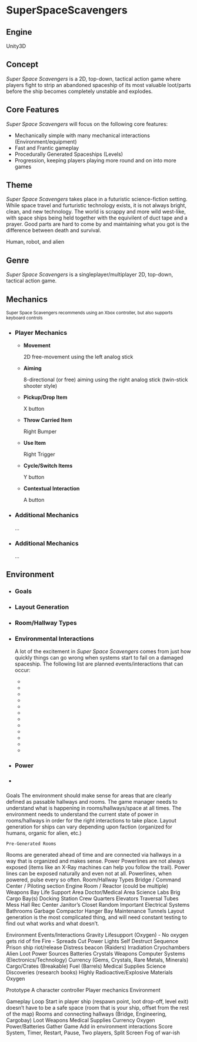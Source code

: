 <h1>SuperSpaceScavengers</h1>

<h2>Engine</h2>
<p>Unity3D</p>

<h2>Concept</h2>
<p><em>Super Space Scavengers</em> is a 2D, top-down, tactical action game where players fight to strip an abandoned spaceship of its most valuable loot/parts before the ship becomes completely unstable and explodes.</p>

<h2>Core Features</h2>
<p><em>Super Space Scavengers</em> will focus on the following core features:</p>
<ul>
 	<li>Mechanically simple with many mechanical interactions (Environment/equipment)</li>
 	<li>Fast and Frantic gameplay</li>
 	<li>Procedurally Generated Spaceships (Levels)</li>
 	<li>Progression, keeping players playing more round and on into more games</li>
 </ul> 




<h2>Theme</h2>
<p><em>Super Space Scavengers</em> takes place in a futuristic science-fiction setting. While space travel and furturistic technology exists, it is not always bright, clean, and new technology. The world is scrappy and more wild west-like, with space ships being held together with the equivilent of duct tape and a prayer. Good parts are hard to come by and maintaining what you got is the difference between death and survival.</p>
Human, robot, and alien

<h2>Genre</h2>
<p><em>Super Space Scavengers</em> is a singleplayer/multiplayer 2D, top-down, tactical action game.</p>

<h2>Mechanics</h2>
<p><sub>Super Space Scavengers recommends using an Xbox controller, but also supports keyboard controls</sub></p>
<ul>
	<li>
		<h3>Player Mechanics</h3>
		<ul>
			<li>
				<strong>Movement</strong>
				<p>2D free-movement using the left analog stick</p>
			</li>
			<li>
				<strong>Aiming</strong>
				<p>8-directional (or free) aiming using the right analog stick (twin-stick shooter style)</p>
			</li>
			<li>
				<strong>Pickup/Drop Item</strong>
				<p>X button</p>
			</li>
            <li>
                <strong>Throw Carried Item</strong>
                <p>Right Bumper</p>
            </li>
			<li>
				<strong>Use Item</strong>
				<p>Right Trigger</p>
			</li>
			<li>
				<strong>Cycle/Switch Items</strong>
				<p>Y button</p>
			</li>
            <li>
                <strong>Contextual Interaction</strong>
                <p>A button</p>
            </li>
		</ul>
	</li>
	<li>
		<h3>Additional Mechanics</h3>
		<p>...</p>
	</li>
	<li>
		<h3>Additional Mechanics</h3>
		<p>...</p>
	</li>
</ul>

<h2>Environment</h2>
<ul>
    <li>
        <h3>Goals</h3>
        <p></p>
    </li>
    <li>
        <h3>Layout Generation</h3>
        <p></p>
    </li>
    <li>
        <h3>Room/Hallway Types</h3>
        <p></p>
    </li>
    <li>
        <h3>Environmental Interactions</h3>
        <p>A lot of the excitement in <em>Super Space Scavengers</em> comes from just how quickly things can go wrong when systems start to fail on a damaged spaceship. The following list are planned events/interactions that can occur:</p>
        <ul>
            <li></li>
            <li></li>
            <li></li>
            <li></li>
            <li></li>
            <li></li>
            <li></li>
            <li></li>
            <li></li>
            <li></li>
            <li></li>
            <li></li>
        </ul>
    </li>
    <li>
        <h3>Power</h3>
        <p></p>
    </li>
    <li>
        <h3></h3>
        <p></p>
    </li>
</ul>
    Goals
The environment should make sense for areas that are clearly defined as passable hallways and rooms. The game manager needs to understand what is happening in rooms/hallways/space at all times.
The environment needs to understand the current state of power in rooms/hallways in order for the right interactions to take place. Layout generation for ships can vary depending upon faction (organized for humans, organic for alien, etc.)

	Pre-Generated Rooms
Rooms are generated ahead of time and are connected via hallways in a way that is organized and makes sense.
	Power
Powerlines are not always exposed (items like an X-Ray machines can help you follow the trail). Power lines can be exposed naturally and even not at all. Powerlines, when powered, pulse every so often.
	Room/Hallway Types
Bridge / Command Center / Piloting section
Engine Room / Reactor (could be multiple)
Weapons Bay
Life Support Area
Doctor/Medical Area
Science Labs
Brig
Cargo Bay(s)
Docking Station
Crew Quarters
Elevators
Traversal Tubes
Mess Hall
Rec Center
Janitor’s Closet
Random Important Electrical Systems
Bathrooms
Garbage Compactor
Hanger Bay
Maintenance Tunnels
	Layout generation is the most complicated thing, and will need constant testing to find out what works and what doesn’t.

Environment Events/Interactions
Gravity
Lifesupport (Oxygen) - No oxygen gets rid of fire
Fire - Spreads
Cut Power
Lights
Self Destruct Sequence
Prison ship riot/release
Distress beacon (Raiders)
Irradiation
Cryochambers
Alien
Loot
Power Sources
Batteries
Crystals
Weapons
Computer Systems (Electronics/Technology)
Currency (Gems, Crystals, Rare Metals, Minerals)
Cargo/Crates (Breakable)
Fuel (Barrels)
Medical Supplies
Science Discoveries (research books)
Highly Radioactive/Explosive Materials
Oxygen


Prototype
A character controller
Player mechanics
Environment

Gameplay Loop
Start in player ship (respawn point, loot drop-off, level exit) doesn’t have to be a safe space (room that is your ship, offset from the rest of the map)
Rooms and connecting hallways (Bridge, Engineering, Cargobay)
Loot
Weapons
Medical Supplies
Currency
Oxygen
Power/Batteries
Gather Game
Add in environment interactions
Score System, Timer, Restart, Pause, Two players, Split Screen
Fog of war-ish



